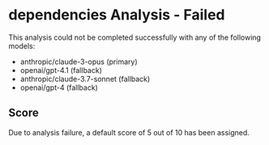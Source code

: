 # dependencies Analysis - Failed

This analysis could not be completed successfully with any of the following models:
- anthropic/claude-3-opus (primary)
- openai/gpt-4.1 (fallback)
- anthropic/claude-3.7-sonnet (fallback)
- openai/gpt-4 (fallback)

## Score

Due to analysis failure, a default score of 5 out of 10 has been assigned.
